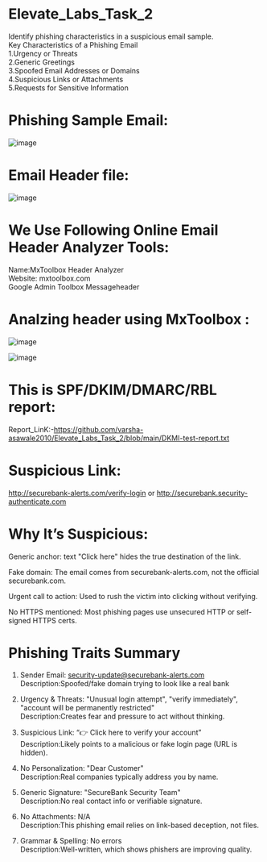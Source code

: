 # Elevate_Labs_Task_2
 Identify phishing characteristics in a suspicious email sample. <br>
 Key Characteristics of a Phishing Email<br>
 1.Urgency or Threats<br>
 2.Generic Greetings<br>
 3.Spoofed Email Addresses or Domains <br>
 4.Suspicious Links or Attachments <br>
 5.Requests for Sensitive Information <br>

 # Phishing Sample Email:
 ![image](https://github.com/user-attachments/assets/d874fe7e-f2ae-4534-a536-a8d38775cb0f)<br>

# Email Header file:<br>
 ![image](https://github.com/user-attachments/assets/119d604c-cfde-4ae9-80c5-c08cd9cdc2dd)


# We Use Following Online Email Header Analyzer Tools:<br>
 Name:MxToolbox Header Analyzer <br>
 Website: mxtoolbox.com<br>
 Google Admin Toolbox Messageheader
# Analzing header using MxToolbox :
 ![image](https://github.com/user-attachments/assets/b6500d4e-1cad-4f97-a32b-cec4d8dd5cc7)

 ![image](https://github.com/user-attachments/assets/6cb14149-0b94-44aa-9f52-1d9861a7257e)

 # This is SPF/DKIM/DMARC/RBL report:<br>
 Report_LinK:-https://github.com/varsha-asawale2010/Elevate_Labs_Task_2/blob/main/DKMI-test-report.txt

# Suspicious Link:
 http://securebank-alerts.com/verify-login
or
http://securebank.security-authenticate.com<br>
# Why It’s Suspicious:<br>
Generic anchor: text	"Click here" hides the true destination of the link.<br>

Fake domain:	The email comes from securebank-alerts.com, not the official securebank.com.<br>

Urgent call to action:	Used to rush the victim into clicking without verifying.<br>

No HTTPS mentioned: Most phishing pages use unsecured HTTP or self-signed HTTPS certs.<br>


# Phishing Traits Summary<br>
1. Sender Email:	security-update@securebank-alerts.com	<br>
   Description:Spoofed/fake domain trying to look like a real bank <br>
 
2. Urgency & Threats:	"Unusual login attempt", "verify immediately", "account will be permanently restricted"	<br>
   Description:Creates fear and pressure to act without thinking.<br>
 
3. Suspicious Link:	“👉 Click here to verify your account”	<br>
   Description:Likely points to a malicious or fake login page (URL is hidden).<br>
 
4. No Personalization: "Dear Customer"	<br>
   Description:Real companies typically address you by name.<br>
 
5. Generic Signature:	"SecureBank Security Team"<br>
   Description:No real contact info or verifiable signature.<br>
 
6. No Attachments:	N/A	<br>
   Description:This phishing email relies on link-based deception, not files.<br>
  
7. Grammar & Spelling:	No errors<br>
   Description:Well-written, which shows phishers are improving quality.




